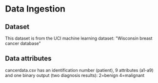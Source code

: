 # Data Ingestion

## Dataset
This dataset is from the UCI machine learning dataset:
"Wisconsin breast cancer database"

## Data attributes
cancerdata.csv has an identification number (patient), 9 attributes (a1-a9) and one binary output (two diagnosis results):
2=benign
4=malignant

